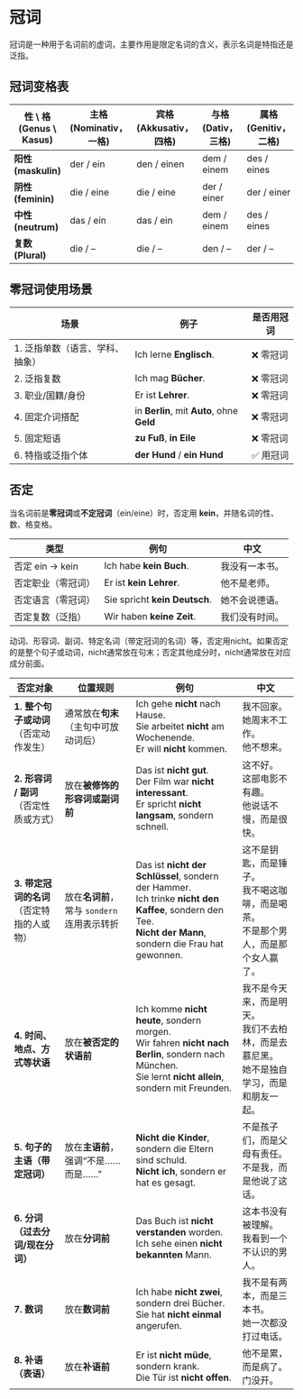# 冠词

冠词是一种用于名词前的虚词，主要作用是限定名词的含义，表示名词是特指还是泛指。

## 冠词变格表

| 性 \ 格 (Genus \ Kasus) | **主格 (Nominativ，一格)** | **宾格 (Akkusativ，四格)** | **与格 (Dativ，三格)** | **属格 (Genitiv，二格)** |
| ----------------------- | -------------------------- | -------------------------- | ---------------------- | ------------------------ |
| **阳性 (maskulin)**     | der / ein                  | den / einen                | dem / einem            | des / eines              |
| **阴性 (feminin)**      | die / eine                 | die / eine                 | der / einer            | der / einer              |
| **中性 (neutrum)**      | das / ein                  | das / ein                  | dem / einem            | des / eines              |
| **复数 (Plural)**       | die / –                    | die / –                    | den / –                | der / –                  |

## 零冠词使用场景

| 场景                            | 例子                                       | 是否用冠词 |
| ------------------------------- | ------------------------------------------ | ---------- |
| 1. 泛指单数（语言、学科、抽象） | Ich lerne **Englisch**.                    | ❌ 零冠词   |
| 2. 泛指复数                     | Ich mag **Bücher**.                        | ❌ 零冠词   |
| 3. 职业/国籍/身份               | Er ist **Lehrer**.                         | ❌ 零冠词   |
| 4. 固定介词搭配                 | in **Berlin**, mit **Auto**, ohne **Geld** | ❌ 零冠词   |
| 5. 固定短语                     | **zu Fuß**, **in Eile**                    | ❌ 零冠词   |
| 6. 特指或泛指个体               | **der Hund** / **ein Hund**                | ✅ 用冠词   |

## 否定

当名词前是**零冠词**或**不定冠词**（ein/eine）时，否定用 **kein**，并随名词的性、数、格变格。

| 类型               | 例句                          | 中文           |
| ------------------ | ----------------------------- | -------------- |
| 否定 ein → kein    | Ich habe **kein Buch**.       | 我没有一本书。 |
| 否定职业（零冠词） | Er ist **kein Lehrer**.       | 他不是老师。   |
| 否定语言（零冠词） | Sie spricht **kein Deutsch**. | 她不会说德语。 |
| 否定复数（泛指）   | Wir haben **keine Zeit**.     | 我们没有时间。 |

动词、形容词、副词、特定名词（带定冠词的名词）等，否定用nicht。如果否定的是整个句子或动词，nicht通常放在句末；否定其他成分时，nicht通常放在对应成分前面。

| 否定对象                                      | 位置规则                                    | 例句                                                         | 中文                                                         |
| --------------------------------------------- | ------------------------------------------- | ------------------------------------------------------------ | ------------------------------------------------------------ |
| **1. 整个句子或动词**<br>（否定动作发生）     | 通常放在**句末**<br>（主句中可放动词后）    | Ich gehe **nicht** nach Hause.<br>Sie arbeitet **nicht** am Wochenende.<br>Er will **nicht** kommen. | 我不回家。<br>她周末不工作。<br>他不想来。                   |
| **2. 形容词 / 副词**<br>（否定性质或方式）    | 放在**被修饰的形容词或副词前**              | Das ist **nicht gut**.<br>Der Film war **nicht interessant**.<br>Er spricht **nicht langsam**, sondern schnell. | 这不好。<br>这部电影不有趣。<br>他说话不慢，而是很快。       |
| **3. 带定冠词的名词**<br>（否定特指的人或物） | 放在**名词前**，常与 `sondern` 连用表示转折 | Das ist **nicht der Schlüssel**, sondern der Hammer.<br>Ich trinke **nicht den Kaffee**, sondern den Tee.<br>**Nicht der Mann**, sondern die Frau hat gewonnen. | 这不是钥匙，而是锤子。<br>我不喝这咖啡，而是喝茶。<br>不是那个男人，而是那个女人赢了。 |
| **4. 时间、地点、方式等状语**                 | 放在**被否定的状语前**                      | Ich komme **nicht heute**, sondern morgen.<br>Wir fahren **nicht nach Berlin**, sondern nach München.<br>Sie lernt **nicht allein**, sondern mit Freunden. | 我不是今天来，而是明天。<br>我们不去柏林，而是去慕尼黑。<br>她不是独自学习，而是和朋友一起。 |
| **5. 句子的主语（带定冠词）**                 | 放在**主语前**，强调“不是……而是……”          | **Nicht die Kinder**, sondern die Eltern sind schuld.<br>**Nicht ich**, sondern er hat es gesagt. | 不是孩子们，而是父母有责任。<br>不是我，而是他说了这话。     |
| **6. 分词（过去分词/现在分词）**              | 放在**分词前**                              | Das Buch ist **nicht verstanden** worden.<br>Ich sehe einen **nicht bekannten** Mann. | 这本书没有被理解。<br>我看到一个不认识的男人。               |
| **7. 数词**                                   | 放在**数词前**                              | Ich habe **nicht zwei**, sondern drei Bücher.<br>Sie hat **nicht einmal** angerufen. | 我不是有两本，而是三本书。<br>她一次都没打过电话。           |
| **8. 补语（表语）**                           | 放在**补语前**                              | Er ist **nicht müde**, sondern krank.<br>Die Tür ist **nicht offen**. | 他不是累，而是病了。<br>门没开。                             |

